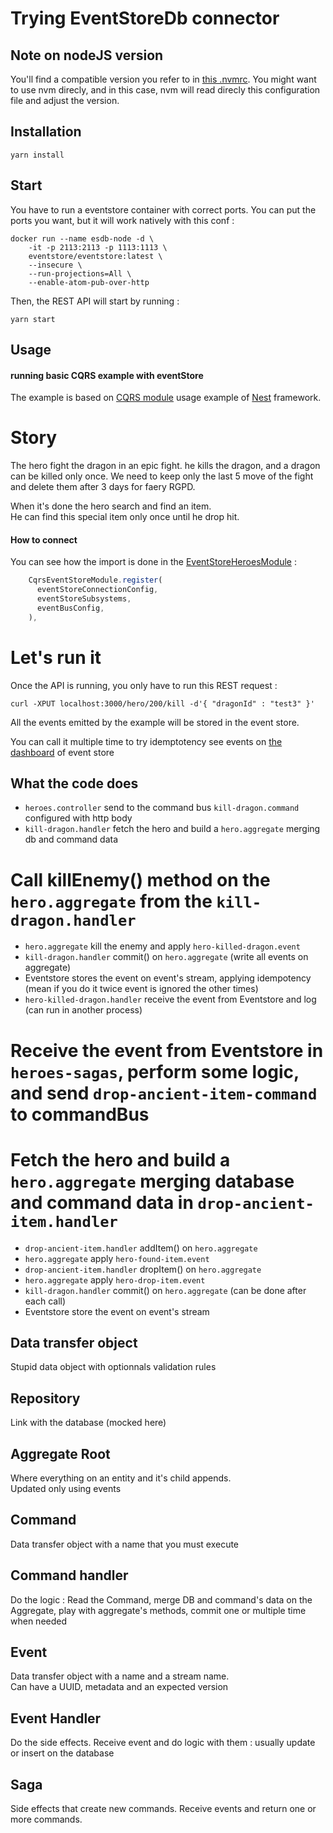 # Trying EventStoreDb connector

## Note on nodeJS version

You'll find a compatible version you refer to in [this .nvmrc](../.nvmrc). You might want to use nvm direcly, and in this case, nvm will read direcly this configuration file and adjust the version.

## Installation

```
yarn install
```

## Start

You have to run a eventstore container with correct ports. You can put the ports you want, but it will work natively with this conf :

```
docker run --name esdb-node -d \
    -it -p 2113:2113 -p 1113:1113 \
    eventstore/eventstore:latest \
    --insecure \
    --run-projections=All \
    --enable-atom-pub-over-http
```

Then, the REST API will start by running :

```
yarn start
```

## Usage

#### running basic CQRS example with eventStore

The example is based on [CQRS module](https://github.com/kamilmysliwiec/nest-cqrs) usage example of [Nest](https://github.com/kamilmysliwiec/nest) framework.

# Story

The hero fight the dragon in an epic fight.
he kills the dragon, and a dragon can be killed only once.
We need to keep only the last 5 move of the fight and delete them after 3 days for faery RGPD.

When it's done the hero search and find an item.  
He can find this special item only once until he drop hit.

#### How to connect

You can see how the import is done in the [EventStoreHeroesModule](./src/heroes/event-store-heroes.module.ts) :

```typescript
    CqrsEventStoreModule.register(
      eventStoreConnectionConfig,
      eventStoreSubsystems,
      eventBusConfig,
    ),
```

# Let's run it

Once the API is running, you only have to run this REST request :

```
curl -XPUT localhost:3000/hero/200/kill -d'{ "dragonId" : "test3" }'
```

All the events emitted by the example will be stored in the event store.

You can call it multiple time to try idemptotency
see events on [the dashboard](http://localhost:20113/web/index.html#/streams/hero-200) of event store

## What the code does

- `heroes.controller` send to the command bus `kill-dragon.command` configured with http body
- `kill-dragon.handler` fetch the hero and build a `hero.aggregate` merging db and command data
# Call killEnemy() method on the `hero.aggregate` from the `kill-dragon.handler`
- `hero.aggregate` kill the enemy and apply `hero-killed-dragon.event`
- `kill-dragon.handler` commit() on `hero.aggregate` (write all events on aggregate)
- Eventstore stores the event on event's stream, applying idempotency (mean if you do it twice event is ignored the other times)
- `hero-killed-dragon.handler` receive the event from Eventstore and log (can run in another process)
# Receive the event from Eventstore in `heroes-sagas`, perform some logic, and send `drop-ancient-item-command` to commandBus
# Fetch the hero and build a `hero.aggregate` merging database and command data in `drop-ancient-item.handler`
- `drop-ancient-item.handler` addItem() on `hero.aggregate`
- `hero.aggregate` apply `hero-found-item.event`
- `drop-ancient-item.handler` dropItem() on `hero.aggregate`
- `hero.aggregate` apply `hero-drop-item.event`
- `kill-dragon.handler` commit() on `hero.aggregate` (can be done after each call)
- Eventstore store the event on event's stream

## Data transfer object

Stupid data object with optionnals validation rules

## Repository

Link with the database (mocked here)

## Aggregate Root

Where everything on an entity and it's child appends.  
Updated only using events

## Command

Data transfer object with a name that you must execute

## Command handler

Do the logic :
Read the Command, merge DB and command's data on the Aggregate, play with aggregate's methods, commit one or multiple time when needed

## Event

Data transfer object with a name and a stream name.  
Can have a UUID, metadata and an expected version

## Event Handler

Do the side effects.
Receive event and do logic with them : usually update or insert on the database

## Saga

Side effects that create new commands.
Receive events and return one or more commands.
